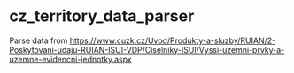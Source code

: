# cz_territory_data_parser
Parse data from https://www.cuzk.cz/Uvod/Produkty-a-sluzby/RUIAN/2-Poskytovani-udaju-RUIAN-ISUI-VDP/Ciselniky-ISUI/Vyssi-uzemni-prvky-a-uzemne-evidencni-jednotky.aspx
